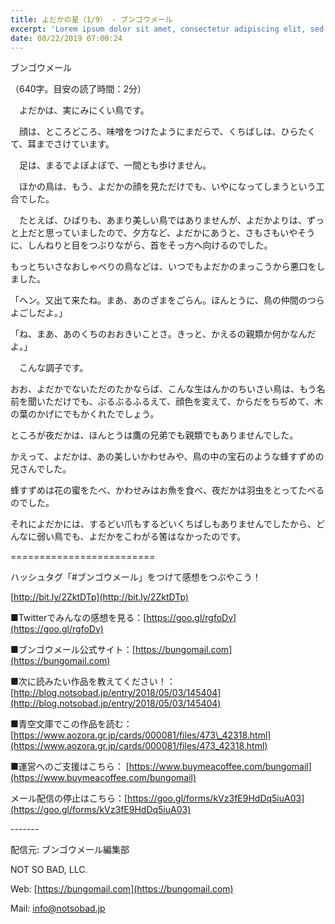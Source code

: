 ```yaml
---
title: よだかの星（1/9） - ブンゴウメール
excerpt: 'Lorem ipsum dolor sit amet, consectetur adipiscing elit, sed do eiusmod tempor incididunt ut labore et dolore magna aliqua. Praesent elementum facilisis leo vel fringilla est ullamcorper eget. At imperdiet dui accumsan sit amet nulla facilisi morbi tempus.'
date: 08/22/2019 07:00:24
---
```


ブンゴウメール

（640字。目安の読了時間：2分）

　よだかは、実にみにくい鳥です。

　顔は、ところどころ、味噌をつけたようにまだらで、くちばしは、ひらたくて、耳までさけています。

　足は、まるでよぼよぼで、一間とも歩けません。

　ほかの鳥は、もう、よだかの顔を見ただけでも、いやになってしまうという工合でした。

　たとえば、ひばりも、あまり美しい鳥ではありませんが、よだかよりは、ずっと上だと思っていましたので、夕方など、よだかにあうと、さもさもいやそうに、しんねりと目をつぶりながら、首をそっ方へ向けるのでした。

もっとちいさなおしゃべりの鳥などは、いつでもよだかのまっこうから悪口をしました。

「ヘン。又出て来たね。まあ、あのざまをごらん。ほんとうに、鳥の仲間のつらよごしだよ。」

「ね、まあ、あのくちのおおきいことさ。きっと、かえるの親類か何かなんだよ。」

　こんな調子です。

おお、よだかでないただのたかならば、こんな生はんかのちいさい鳥は、もう名前を聞いただけでも、ぶるぶるふるえて、顔色を変えて、からだをちぢめて、木の葉のかげにでもかくれたでしょう。

ところが夜だかは、ほんとうは鷹の兄弟でも親類でもありませんでした。

かえって、よだかは、あの美しいかわせみや、鳥の中の宝石のような蜂すずめの兄さんでした。

蜂すずめは花の蜜をたべ、かわせみはお魚を食べ、夜だかは羽虫をとってたべるのでした。

それによだかには、するどい爪もするどいくちばしもありませんでしたから、どんなに弱い鳥でも、よだかをこわがる筈はなかったのです。

\=========================

ハッシュタグ「#ブンゴウメール」をつけて感想をつぶやこう！　

[http://bit.ly/2ZktDTp](http://bit.ly/2ZktDTp)

■Twitterでみんなの感想を見る：[https://goo.gl/rgfoDv](https://goo.gl/rgfoDv)

■ブンゴウメール公式サイト：[https://bungomail.com](https://bungomail.com)

■次に読みたい作品を教えてください！：[http://blog.notsobad.jp/entry/2018/05/03/145404](http://blog.notsobad.jp/entry/2018/05/03/145404)

■青空文庫でこの作品を読む：[https://www.aozora.gr.jp/cards/000081/files/473\_42318.html](https://www.aozora.gr.jp/cards/000081/files/473_42318.html)

■運営へのご支援はこちら： [https://www.buymeacoffee.com/bungomail](https://www.buymeacoffee.com/bungomail)

メール配信の停止はこちら：[https://goo.gl/forms/kVz3fE9HdDq5iuA03](https://goo.gl/forms/kVz3fE9HdDq5iuA03)

\-------

配信元: ブンゴウメール編集部

NOT SO BAD, LLC.

Web: [https://bungomail.com](https://bungomail.com)

Mail: info@notsobad.jp